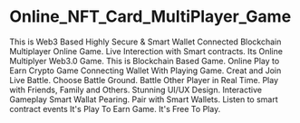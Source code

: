 # Online_NFT_Card_MultiPlayer_Game
This is Web3 Based Highly Secure & Smart Wallet Connected Blockchain Multiplayer Online Game.
Live Interection with Smart contracts.
Its Online Multiplyer Web3.0 Game.
This is Blockchain Based Game.
Online Play to Earn Crypto Game
Connecting Wallet With Playing Game.
Creat and Join Live Battle.
Choose Battle Ground.
Battle Other Player in Real Time.
Play with Friends, Family and Others.
Stunning UI/UX Design.
Interactive Gameplay
Smart Wallat Pearing.
Pair with Smart Wallets.
Listen to smart contract events
It's Play To Earn Game.
It's Free To Play.
